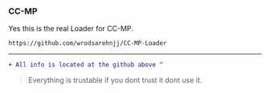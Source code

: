 ### CC-MP

Yes this is the real Loader for CC-MP.
```
https://github.com/wrodsarehnjj/CC-MP-Loader
```
-------------------------------
```diff
+ All info is located at the github above ^
```
> Everything is trustable if you dont trust it dont use it.
